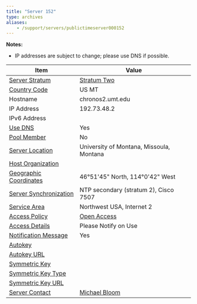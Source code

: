 ```yaml
---
title: "Server 152"
type: archives
aliases:
    - /support/servers/publictimeserver000152
---
```


**Notes:**

* IP addresses are subject to change; please use DNS if possible.

| Item | Value |
| ----- | ----- |
| [Server Stratum](/support/servers/serverstratum) | [Stratum Two](/support/servers/stratumtwotimeservers) |
| [Country Code](/support/servers/countrycode) | US MT |
| Hostname |  chronos2.umt.edu  |
| IP Address |  192.73.48.2  |
| IPv6 Address | |
| [Use DNS](/support/servers/usedns) | Yes |
| [Pool Member](/support/servers/poolmember) | No |
| [Server Location](/support/servers/serverlocation) |  University of Montana, Missoula, Montana |
| [Host Organization](/support/servers/hostorganization) | |
| [ Geographic Coordinates](/support/servers/geographiccoordinates) |  46°51'45" North, 114°0'42" West  |
| [Server Synchronization](/support/servers/serversynchronization) |  NTP secondary (stratum 2), Cisco 7507 |
| [Service Area](/support/servers/servicearea) |  Northwest USA, Internet 2 |
| [Access Policy](/support/servers/accesspolicy) | [Open Access](/support/servers/openaccess) |
| [Access Details](/support/servers/accessdetails) |  Please Notify on Use  |
| [Notification Message](/support/servers/notificationmessage) | Yes |
| [Autokey](/support/servers/autokey) |  |
| [Autokey URL](/support/servers/autokeyurl) | |
| [Symmetric Key](/support/servers/symmetrickey) | |
| [Symmetric Key Type](/support/servers/symmetrickeytype) | |
| [Symmetric Key URL](/support/servers/symmetrickeyurl) | |
| [Server Contact](/support/servers/servercontact) | [Michael Bloom](mailto:michael.bloom@umontana.edu) |